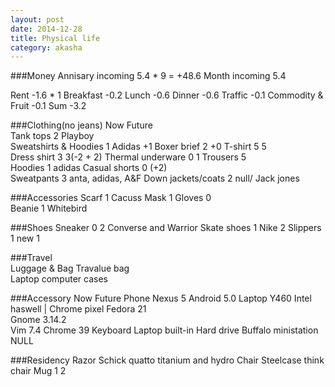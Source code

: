 ```yaml
---
layout: post
date: 2014-12-28
title: Physical life
category: akasha
---
```


###Money
Annisary incoming		5.4 * 9 =	+48.6
Month incoming			5.4
						
Rent					-1.6 * 1
Breakfast				-0.2
Lunch					-0.6
Dinner					-0.6 
Traffic					-0.1
Commodity & Fruit		-0.1
Sum						-3.2

###Clothing(no jeans)	Now												Future								
Tank tops				2 Playboy										
Sweatshirts & Hoodies	1 Adidas										+1
Boxer brief				2												+0 
T-shirt                 5												5               
Dress shirt				3												3(-2 + 2)
Thermal underware		0												1
Trousers				5												
Hoodies					1 adidas
Casual shorts           0												(+2)               
Sweatpants				3 anta, adidas, A&F
Down jackets/coats		2 null/ Jack jones

###Accessories 
Scarf                   1	Cacuss 
Mask                    1
Gloves                  0               
Beanie					1	Whitebird

###Shoes
Sneaker					0												2 Converse and Warrior
Skate shoes				1	Nike										2
Slippers                1												new 1												


###Travel				
Luggage & Bag           Travalue bag            
						Laptop computer cases


###Accessory			Now												Future
Phone					Nexus 5
						Android 5.0
Laptop					Y460											Intel haswell | Chrome pixel
						Fedora 21										
						Gnome 3.14.2								
						Vim 7.4
						Chrome 39
Keyboard				Laptop built-in	
Hard drive				Buffalo ministation								NULL

###Residency
Razor					Schick quatto titanium and hydro
Chair																	Steelcase think chair
Mug						1												2


